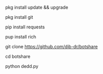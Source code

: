 
pkg install update && upgrade

pkg install git

pip install requests

pup install rich

git clone https://github.com/dib-dr/botshare

cd botshare

python dedd.py

